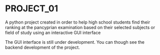 # PROJECT_01

A python project created in order to help high school students find their ranking at the pancyprian examination based on their selected subjects or field of study using an interactive GUI interface

The GUI interface is still under development. You can though see the backend development of the project.
